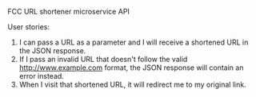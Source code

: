 FCC URL shortener microservice API

User stories:
1) I can pass a URL as a parameter and I will receive a shortened URL in the JSON response.
2) If I pass an invalid URL that doesn't follow the valid http://www.example.com format, the JSON response will contain an error instead.
3) When I visit that shortened URL, it will redirect me to my original link.
